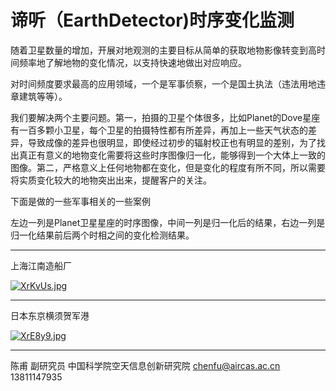 # 谛听（EarthDetector)时序变化监测


随着卫星数量的增加，开展对地观测的主要目标从简单的获取地物影像转变到高时间频率地了解地物的变化情况，以支持快速地做出对应响应。

对时间频度要求最高的应用领域，一个是军事侦察，一个是国土执法（违法用地违章建筑等等）。

我们要解决两个主要问题。第一，拍摄的卫星个体很多，比如Planet的Dove星座有一百多颗小卫星，每个卫星的拍摄特性都有所差异，再加上一些天气状态的差异，导致成像的差异也很明显，即使经过初步的辐射校正也有明显的差别，为了找出真正有意义的地物变化需要将这些时序图像归一化，能够得到一个大体上一致的图像。第二，严格意义上任何地物都在变化，但是变化的程度有所不同，所以需要将实质变化较大的地物突出出来，提醒客户的关注。

下面是做的一些军事相关的一些案例

左边一列是Planet卫星星座的时序图像，中间一列是归一化后的结果，右边一列是归一化结果前后两个时相之间的变化检测结果。



---




上海江南造船厂

[![XrKvUs.jpg](https://s1.ax1x.com/2022/06/08/XrKvUs.jpg)](https://imgtu.com/i/XrKvUs)



---



日本东京横须贺军港

[![XrE8y9.jpg](https://s1.ax1x.com/2022/06/08/XrE8y9.jpg)](https://imgtu.com/i/XrE8y9)


---

陈甫 副研究员
中国科学院空天信息创新研究院
chenfu@aircas.ac.cn
13811147935